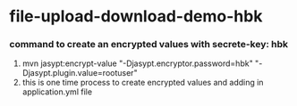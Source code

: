 # file-upload-download-demo-hbk


### command to create an encrypted values with secrete-key: hbk
1. mvn jasypt:encrypt-value "-Djasypt.encryptor.password=hbk" "-Djasypt.plugin.value=rootuser"
2. this is one time process to create encrypted values and adding in application.yml file
